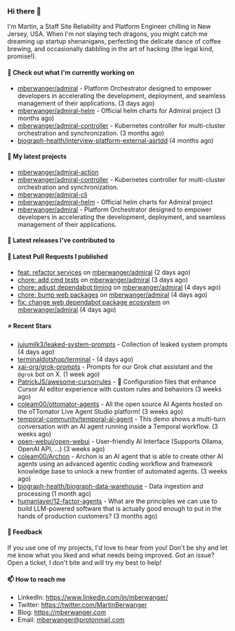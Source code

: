 ### Hi there 👋

I'm Martin, a Staff Site Reliability and Platform Engineer chilling in New Jersey, USA. When I'm not slaying tech dragons, you might catch me dreaming up startup shenanigans, perfecting the delicate dance of coffee brewing, and occasionally dabbling in the art of hacking (the legal kind, promise!). 

#### 👷 Check out what I'm currently working on

- [mberwanger/admiral](https://github.com/mberwanger/admiral) - Platform Orchestrator designed to empower developers in accelerating the development, deployment, and seamless management of their applications. (3 days ago)
- [mberwanger/admiral-helm](https://github.com/mberwanger/admiral-helm) - Official helm charts for Admiral project (3 months ago)
- [mberwanger/admiral-controller](https://github.com/mberwanger/admiral-controller) - Kubernetes controller for multi-cluster orchestration and synchronization. (3 months ago)
- [biograph-health/interview-platform-external-asrtdd](https://github.com/biograph-health/interview-platform-external-asrtdd) (4 months ago)

#### 🌱 My latest projects

- [mberwanger/admiral-action](https://github.com/mberwanger/admiral-action)
- [mberwanger/admiral-controller](https://github.com/mberwanger/admiral-controller) - Kubernetes controller for multi-cluster orchestration and synchronization.
- [mberwanger/admiral-cli](https://github.com/mberwanger/admiral-cli)
- [mberwanger/admiral-helm](https://github.com/mberwanger/admiral-helm) - Official helm charts for Admiral project
- [mberwanger/admiral](https://github.com/mberwanger/admiral) - Platform Orchestrator designed to empower developers in accelerating the development, deployment, and seamless management of their applications.

#### 🔭 Latest releases I've contributed to


#### 🔨 Latest Pull Requests I published

- [feat: refactor services](https://github.com/mberwanger/admiral/pull/145) on [mberwanger/admiral](https://github.com/mberwanger/admiral) (2 days ago)
- [chore: add cmd tests](https://github.com/mberwanger/admiral/pull/144) on [mberwanger/admiral](https://github.com/mberwanger/admiral) (3 days ago)
- [chore: adjust dependabot timing](https://github.com/mberwanger/admiral/pull/143) on [mberwanger/admiral](https://github.com/mberwanger/admiral) (4 days ago)
- [chore: bump web packages](https://github.com/mberwanger/admiral/pull/142) on [mberwanger/admiral](https://github.com/mberwanger/admiral) (4 days ago)
- [fix: change web dependabot package ecosystem](https://github.com/mberwanger/admiral/pull/139) on [mberwanger/admiral](https://github.com/mberwanger/admiral) (4 days ago)

#### ⭐ Recent Stars

- [jujumilk3/leaked-system-prompts](https://github.com/jujumilk3/leaked-system-prompts) - Collection of leaked system prompts (4 days ago)
- [terminaldotshop/terminal](https://github.com/terminaldotshop/terminal) -  (4 days ago)
- [xai-org/grok-prompts](https://github.com/xai-org/grok-prompts) - Prompts for our Grok chat assistant and the `@grok` bot on X. (1 week ago)
- [PatrickJS/awesome-cursorrules](https://github.com/PatrickJS/awesome-cursorrules) - 📄  Configuration files that enhance Cursor AI editor experience with custom rules and behaviors (3 weeks ago)
- [coleam00/ottomator-agents](https://github.com/coleam00/ottomator-agents) - All the open source AI Agents hosted on the oTTomator Live Agent Studio platform! (3 weeks ago)
- [temporal-community/temporal-ai-agent](https://github.com/temporal-community/temporal-ai-agent) - This demo shows a multi-turn conversation with an AI agent running inside a Temporal workflow. (3 weeks ago)
- [open-webui/open-webui](https://github.com/open-webui/open-webui) - User-friendly AI Interface (Supports Ollama, OpenAI API, ...) (3 weeks ago)
- [coleam00/Archon](https://github.com/coleam00/Archon) - Archon is an AI agent that is able to create other AI agents using an advanced agentic coding workflow and framework knowledge base to unlock a new frontier of automated agents. (3 weeks ago)
- [biograph-health/biograph-data-warehouse](https://github.com/biograph-health/biograph-data-warehouse) - Data ingestion and processing (1 month ago)
- [humanlayer/12-factor-agents](https://github.com/humanlayer/12-factor-agents) - What are the principles we can use to build LLM-powered software that is actually good enough to put in the hands of production customers? (3 months ago)

#### 💬 Feedback

If you use one of my projects, I'd love to hear from you! Don't be shy and let me know what you liked and what needs being improved. Got an issue? Open a ticket, I don't bite and will try my best to help!

#### 📫 How to reach me

- LinkedIn: https://www.linkedin.com/in/mberwanger/
- Twitter: https://twitter.com/MartinBerwanger
- Blog: https://mberwanger.com
- Email: mberwanger@protonmail.com
